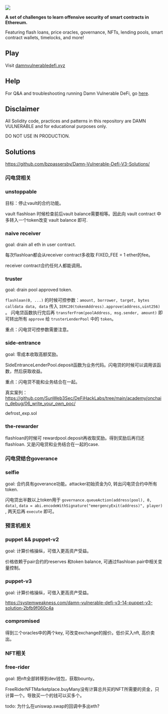 ![](cover.png)

**A set of challenges to learn offensive security of smart contracts in Ethereum.**

Featuring flash loans, price oracles, governance, NFTs, lending pools, smart contract wallets, timelocks, and more!

## Play

Visit [damnvulnerabledefi.xyz](https://damnvulnerabledefi.xyz)

## Help

For Q&A and troubleshooting running Damn Vulnerable DeFi, go [here](https://github.com/tinchoabbate/damn-vulnerable-defi/discussions/categories/support-q-a-troubleshooting).

## Disclaimer

All Solidity code, practices and patterns in this repository are DAMN VULNERABLE and for educational purposes only.

DO NOT USE IN PRODUCTION.

## Solutions

https://github.com/bzpassersby/Damn-Vulnerable-Defi-V3-Solutions/


### 闪电贷相关

### unstoppable

目标：停止vault的合约功能。

vault flashloan 时候检查前后vault balance需要相等。因此向 vault contract 中多转入一个token改变 vault balance 即可.

### naive receiver

goal: drain all eth in user contract.

每次flashloan都会从receiver contract多收取 FIXED_FEE = 1 ether的fee。

receiver contract合约任何人都能调用。


### truster

goal: drain pool approved token.

`flashloan(0, ...)` 的时候可控参数：`amount, borrower, target, bytes calldata data, data` 传入 `IERC20(tokenAddress).approve(address,uint256)` 。
闪电贷函数执行完后再 `transferFrom(poolAddress, msg.sender, amount)` 即可转出所有 `approve` 给 `trusterLenderPool` 中的 `token`。

重点：闪电贷可控参数需要注意。


### side-entrance

goal: 零成本收取高额奖励。

SideEntranceLenderPool.deposit函数为业务代码。闪电贷的时候可以调用该函数，然后获取收益。

重点：闪电贷不能和业务结合在一起。

真实案列：https://github.com/SunWeb3Sec/DeFiHackLabs/tree/main/academy/onchain_debug/06_write_your_own_poc/

defrost_exp.sol


### the-rewarder

flashloan的时候可 rewardpool.deposit再收取奖励。得到奖励后再归还flashloan. 又是闪电贷和业务结合在一起的case.


### 闪电贷结合goverance

### selfie

goal: 合约具有goverance功能。attacker初始资金为0, 转出闪电贷合约中所有token.

闪电贷出半数以上token用于 `governance.queueAction(address(pool), 0, data)`, `data = abi.encodeWithSignature("emergencyExit(address)", player)` , 两天后再 `execute` 即可。


### 预言机相关

### puppet && puppet-v2

goal: 计算价格操纵，可借入更高资产受益。

价格依赖于pair合约的reserves 和token balance, 可通过flashloan pair中相关变量控制。


### puppet-v3

goal: 计算价格操纵，可借入更高资产受益。

https://systemweakness.com/damn-vulnerable-defi-v3-14-puppet-v3-solution-2bfb9f060c4a


### compromised

得到三个oracles中的两个key, 可改变exchange的报价。低价买入nft, 高价卖出。



### NFT相关

### free-rider

goal: 把nft全部转移到dev钱包，获取bounty。

FreeRiderNFTMarketplace.buyMany没有计算总共买的NFT所需要的资金，只计算一个。导致买一个的钱可以买多个。

todo: 为什么在uniswap.swap的回调中多出eth?

